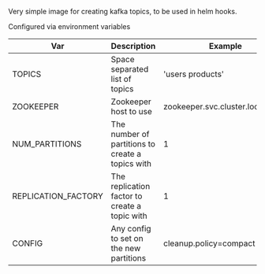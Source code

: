 Very simple image for creating kafka topics, to be used in helm hooks.

Configured via environment variables


|Var| Description| Example|
|-----|----|---|
|TOPICS| Space separated list of topics| 'users products'|
|ZOOKEEPER| Zookeeper host to use | zookeeper.svc.cluster.local:2181|
|NUM_PARTITIONS| The number of partitions to create a topics with| 1|
|REPLICATION_FACTORY| The replication factor to create a topic with| 1|
|CONFIG| Any config to set on the new partitions| cleanup.policy=compact|


